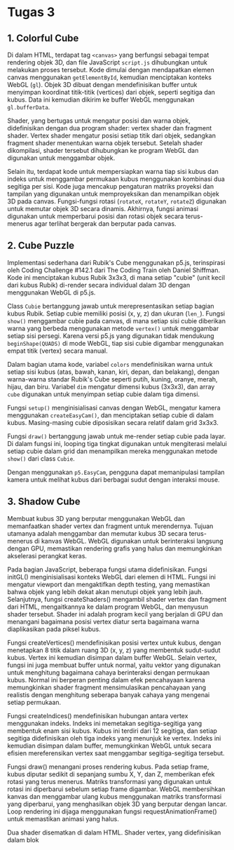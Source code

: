 # Tugas 3

## 1. Colorful Cube

Di dalam HTML, terdapat tag `<canvas>` yang berfungsi sebagai tempat rendering objek 3D, dan file JavaScript `script.js` dihubungkan untuk melakukan proses tersebut. Kode dimulai dengan mendapatkan elemen canvas menggunakan `getElementById`, kemudian menciptakan konteks WebGL (`gl`). Objek 3D dibuat dengan mendefinisikan buffer untuk menyimpan koordinat titik-titik (vertices) dari objek, seperti segitiga dan kubus. Data ini kemudian dikirim ke buffer WebGL menggunakan `gl.bufferData`.

Shader, yang bertugas untuk mengatur posisi dan warna objek, didefinisikan dengan dua program shader: vertex shader dan fragment shader. Vertex shader mengatur posisi setiap titik dari objek, sedangkan fragment shader menentukan warna objek tersebut. Setelah shader dikompilasi, shader tersebut dihubungkan ke program WebGL dan digunakan untuk menggambar objek.

Selain itu, terdapat kode untuk mempersiapkan warna tiap sisi kubus dan indeks untuk menggambar permukaan kubus menggunakan kombinasi dua segitiga per sisi. Kode juga mencakup pengaturan matriks proyeksi dan tampilan yang digunakan untuk memproyeksikan dan menampilkan objek 3D pada canvas. Fungsi-fungsi rotasi (`rotateX`, `rotateY`, `rotateZ`) digunakan untuk memutar objek 3D secara dinamis. Akhirnya, fungsi animasi digunakan untuk memperbarui posisi dan rotasi objek secara terus-menerus agar terlihat bergerak dan berputar pada canvas.

## 2. Cube Puzzle

Implementasi sederhana dari Rubik's Cube menggunakan p5.js, terinspirasi oleh Coding Challenge #142.1 dari The Coding Train oleh Daniel Shiffman. Kode ini menciptakan kubus Rubik 3x3x3, di mana setiap "cubie" (unit kecil dari kubus Rubik) di-render secara individual dalam 3D dengan menggunakan WebGL di p5.js.

Class `Cubie` bertanggung jawab untuk merepresentasikan setiap bagian kubus Rubik. Setiap cubie memiliki posisi (x, y, z) dan ukuran (`len_`). Fungsi `show()` menggambar cubie pada canvas, di mana setiap sisi cubie diberikan warna yang berbeda menggunakan metode `vertex()` untuk menggambar setiap sisi persegi. Karena versi p5.js yang digunakan tidak mendukung `beginShape(QUADS)` di mode WebGL, tiap sisi cubie digambar menggunakan empat titik (vertex) secara manual.

Dalam bagian utama kode, variabel `colors` mendefinisikan warna untuk setiap sisi kubus (atas, bawah, kanan, kiri, depan, dan belakang), dengan warna-warna standar Rubik's Cube seperti putih, kuning, oranye, merah, hijau, dan biru. Variabel `dim` mengatur dimensi kubus (3x3x3), dan array `cube` digunakan untuk menyimpan setiap cubie dalam tiga dimensi.

Fungsi `setup()` menginisialisasi canvas dengan WebGL, mengatur kamera menggunakan `createEasyCam()`, dan menciptakan setiap cubie di dalam kubus. Masing-masing cubie diposisikan secara relatif dalam grid 3x3x3.

Fungsi `draw()` bertanggung jawab untuk me-render setiap cubie pada layar. Di dalam fungsi ini, looping tiga tingkat digunakan untuk mengiterasi melalui setiap cubie dalam grid dan menampilkan mereka menggunakan metode `show()` dari class `Cubie`.

Dengan menggunakan `p5.EasyCam`, pengguna dapat memanipulasi tampilan kamera untuk melihat kubus dari berbagai sudut dengan interaksi mouse.

## 3. Shadow Cube

Membuat kubus 3D yang berputar menggunakan WebGL dan memanfaatkan shader vertex dan fragment untuk merendernya. Tujuan utamanya adalah menggambar dan memutar kubus 3D secara terus-menerus di kanvas WebGL. WebGL digunakan untuk berinteraksi langsung dengan GPU, memastikan rendering grafis yang halus dan memungkinkan akselerasi perangkat keras.

Pada bagian JavaScript, beberapa fungsi utama didefinisikan. Fungsi initGL() menginisialisasi konteks WebGL dari elemen <canvas> di HTML. Fungsi ini mengatur viewport dan mengaktifkan depth testing, yang memastikan bahwa objek yang lebih dekat akan menutupi objek yang lebih jauh. Selanjutnya, fungsi createShaders() mengambil shader vertex dan fragment dari HTML, mengaitkannya ke dalam program WebGL, dan menyusun shader tersebut. Shader ini adalah program kecil yang berjalan di GPU dan menangani bagaimana posisi vertex diatur serta bagaimana warna diaplikasikan pada piksel kubus.

Fungsi createVertices() mendefinisikan posisi vertex untuk kubus, dengan menetapkan 8 titik dalam ruang 3D (x, y, z) yang membentuk sudut-sudut kubus. Vertex ini kemudian disimpan dalam buffer WebGL. Selain vertex, fungsi ini juga membuat buffer untuk normal, yaitu vektor yang digunakan untuk menghitung bagaimana cahaya berinteraksi dengan permukaan kubus. Normal ini berperan penting dalam efek pencahayaan karena memungkinkan shader fragment mensimulasikan pencahayaan yang realistis dengan menghitung seberapa banyak cahaya yang mengenai setiap permukaan.

Fungsi createIndices() mendefinisikan hubungan antara vertex menggunakan indeks. Indeks ini memetakan segitiga-segitiga yang membentuk enam sisi kubus. Kubus ini terdiri dari 12 segitiga, dan setiap segitiga didefinisikan oleh tiga indeks yang menunjuk ke vertex. Indeks ini kemudian disimpan dalam buffer, memungkinkan WebGL untuk secara efisien mereferensikan vertex saat menggambar segitiga-segitiga tersebut.

Fungsi draw() menangani proses rendering kubus. Pada setiap frame, kubus diputar sedikit di sepanjang sumbu X, Y, dan Z, memberikan efek rotasi yang terus menerus. Matriks transformasi yang digunakan untuk rotasi ini diperbarui sebelum setiap frame digambar. WebGL membersihkan kanvas dan menggambar ulang kubus menggunakan matriks transformasi yang diperbarui, yang menghasilkan objek 3D yang berputar dengan lancar. Loop rendering ini dijaga menggunakan fungsi requestAnimationFrame() untuk memastikan animasi yang halus.

Dua shader disematkan di dalam HTML. Shader vertex, yang didefinisikan dalam blok <script> dengan tipe x-shader/x-vertex, menghitung posisi setiap vertex dalam tampilan dengan menerapkan matriks perspektif dan transformasi. Shader ini juga menangani pencahayaan dengan menghitung bagaimana cahaya berinteraksi dengan permukaan kubus berdasarkan normal. Shader fragment, yang ditemukan dalam blok <script> dengan tipe x-shader/x-fragment, menerapkan warna pada setiap piksel berdasarkan perhitungan pencahayaan yang dilakukan oleh shader vertex.

Di HTML, elemen <canvas> berfungsi sebagai area tempat WebGL merender kubus 3D. Shader-shader tersebut disertakan dalam tag <script> dan diakses berdasarkan ID-nya dari dalam JavaScript. Kombinasi shader dan JavaScript ini menciptakan kubus yang berputar secara dinamis dengan efek pencahayaan dasar, memberikan demonstrasi sederhana namun efektif dari kemampuan WebGL.

## 4. Solar System

Membuat simulasi tata surya 3D menggunakan p5.js, di mana matahari dikelilingi oleh planet dan bulan yang dapat berputar. Proyek ini mengimplementasikan fungsi orbit untuk memutar planet-planet dan menampilkan bentuk bola sebagai representasi matahari dan planet di ruang 3D.

Bagian utama dari simulasi ini menggunakan kelas `Planet`, yang memiliki beberapa properti seperti radius, jarak dari pusat, kecepatan orbit, dan vektor acak untuk menentukan posisinya dalam ruang. Setiap planet dapat memiliki "bulan" atau sub-planet yang juga berputar. Fungsi `spawnMoons` digunakan untuk membuat bulan dengan jumlah acak yang mengorbit di sekitar planet utama.

Pada fungsi `setup`, kanvas 3D dibuat menggunakan `createCanvas` dengan fitur WebGL. Kamera dikelola menggunakan pustaka `p5.EasyCam`, memungkinkan pengguna untuk mengubah sudut pandang dengan mudah. Matahari, sebagai pusat tata surya, diinisialisasi sebagai objek `Planet` dan diberi beberapa bulan menggunakan metode `spawnMoons`.

Dalam fungsi `draw`, latar belakang hitam diatur, lampu dinyalakan, dan planet serta bulan ditampilkan dengan fungsi `show`. Setiap objek terus-menerus diorbit menggunakan metode `orbit`, yang memperbarui sudut planet secara bertahap untuk membuat ilusi pergerakan di sekitar matahari.

Proyek ini menggunakan teknik pemodelan objek sederhana dan transformasi 3D untuk menghasilkan simulasi interaktif yang menarik dari tata surya.

## 5. Sphere

Membuat visualisasi 3D bola dunia menggunakan geometri bola dengan p5.js. Dalam simulasi ini, bola dunia digambar menggunakan strip segitiga yang terbentuk dari koordinat titik-titik di permukaan bola.

Proyek ini dimulai dengan mendeklarasikan variabel-variabel untuk menyimpan titik-titik globe, jari-jari bola `r`, dan jumlah total titik dalam grid (variabel `total`). Dua variabel tambahan, `angleX` dan `angleY`, digunakan untuk memutar bola secara bertahap.

Pada fungsi `setup`, kanvas WebGL berukuran 500x500 dibuat. Array `globe` diisi dengan titik-titik yang dihitung menggunakan trigonometri. Koordinat setiap titik di permukaan bola dihitung berdasarkan lintang dan bujur dengan menggunakan fungsi sinus dan kosinus. Hasilnya adalah grid 3D dari vektor yang menggambarkan bola.

Fungsi `draw` memutar bola dunia menggunakan `rotateX` dan `rotateY`, memperbarui sudut setiap frame, menciptakan efek rotasi terus-menerus. Bola digambar menggunakan fungsi `beginShape(TRIANGLE_STRIP)` yang menghubungkan titik-titik dalam strip segitiga, menciptakan permukaan bola yang halus.

Proyek ini menggabungkan dasar-dasar geometri bola dengan rendering 3D untuk menciptakan visual yang menarik, sekaligus memanfaatkan rotasi untuk memberikan dinamika ke dalam tampilan bola.

## 6. Wave

Membuat visualisasi 3D menggunakan WebGL untuk menggambar bentuk berdasarkan fungsi sinus. Ini mencakup vertex shader dan fragment shader yang mendefinisikan bagaimana titik-titik ditampilkan di kanvas.

Proyek dimulai dengan menyiapkan konteks WebGL pada elemen kanvas berukuran 600x600 piksel. Fungsi `initGL` mengatur parameter dasar seperti warna latar belakang dan pengaturan tampilan. Shader vertex dan fragment diambil dari elemen `<script>` yang ditentukan, dan program shader dibuat serta digunakan.

Fungsi `createVertices` mengisi array `vertices` dengan koordinat untuk titik-titik yang membentuk bentuk sinusoidal. Setiap titik juga memiliki warna terkait. Buffer diikat dan data vertex dimuat ke dalamnya, di mana atribut posisi dan warna diatur untuk shader.

Dalam fungsi `draw`, matriks transformasi diputar pada sumbu X, Y, dan Z, memberikan efek animasi berputar. Matriks perspektif juga diterapkan untuk memberikan kedalaman visual. Fungsi `requestAnimationFrame` digunakan untuk terus menggambar ulang, menciptakan animasi yang halus.

Shader digunakan untuk menentukan cara menggambar titik-titik di layar, sedangkan fungsi untuk mendapatkan shader mengelola proses pengambilan dan kompilasi shader. Proyek ini merupakan contoh dari penggunaan WebGL untuk membuat visualisasi grafis yang dinamis.